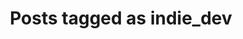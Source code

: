 ---
title: Posts tagged as indie_dev
layout: tag
taxonomy: indie_dev
permalink: /tags/indie_dev
entries_layout: list
author_profile: false
---
